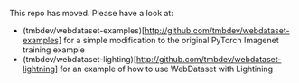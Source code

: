 This repo has moved. Please have a look at:

- (tmbdev/webdataset-examples)[http://github.com/tmbdev/webdataset-examples] for a simple modification to the original PyTorch Imagenet training example
- (tmbdev/webdataset-lighting)[http://github.com/tmbdev/webdataset-lightning] for an example of how to use WebDataset with Lightining

